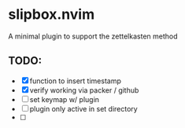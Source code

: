 # slipbox.nvim
A minimal plugin to support the zettelkasten method

## TODO:

- [x] function to insert timestamp
- [x] verify working via packer / github
- [ ] set keymap w/ plugin
- [ ] plugin only active in set directory
- [ ]

